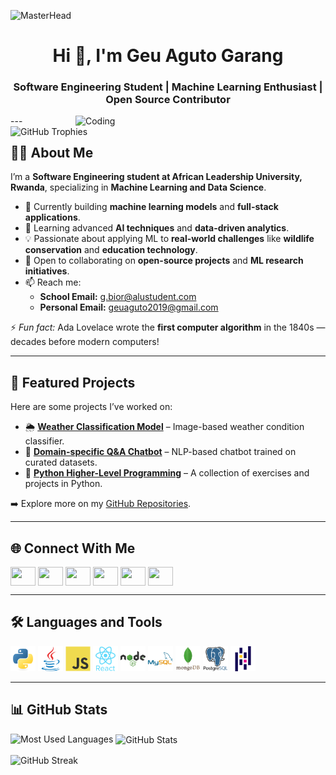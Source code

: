 ![MasterHead](https://d1csarkz8obe9u.cloudfront.net/posterpreviews/free-google-classroom-banner-template-design-df5e76bfa478908057fd215227e2c284_screen.jpg?ts=1614075608)

<h1 align="center">Hi 👋, I'm Geu Aguto Garang</h1>
<h3 align="center">Software Engineering Student | Machine Learning Enthusiast | Open Source Contributor</h3>

<img align="right" alt="Coding" width="400" src="https://cdn.dribbble.com/users/926537/screenshots/4502924/python-2.gif">

<a href="https://github.com/ryo-ma/github-profile-trophy">
  <img align="left" src="https://github-profile-trophy.vercel.app/?username=Geu-Pro2023&theme=radical&no-frame=true&margin-w=10&margin-h=10" alt="GitHub Trophies" />
</a>
---

## 👨‍💻 About Me  
I’m a **Software Engineering student at African Leadership University, Rwanda**, specializing in **Machine Learning and Data Science**.  

- 🔭 Currently building **machine learning models** and **full-stack applications**.  
- 🌱 Learning advanced **AI techniques** and **data-driven analytics**.  
- 💡 Passionate about applying ML to **real-world challenges** like **wildlife conservation** and **education technology**.  
- 🤝 Open to collaborating on **open-source projects** and **ML research initiatives**.  
- 📫 Reach me:  
  - **School Email:** g.bior@alustudent.com  
  - **Personal Email:** geuaguto2019@gmail.com  

⚡ *Fun fact:* Ada Lovelace wrote the **first computer algorithm** in the 1840s — decades before modern computers!  

---

## 🚀 Featured Projects  
Here are some projects I’ve worked on:  

- 🌦️ [**Weather Classification Model**](https://github.com/Geu-Pro2023/alu-machine_learning) – Image-based weather condition classifier.  
- 🤖 [**Domain-specific Q&A Chatbot**](https://github.com/Geu-Pro2023/linear_regression_model) – NLP-based chatbot trained on curated datasets.  
- 🐍 [**Python Higher-Level Programming**](https://github.com/Geu-Pro2023/alu-higher_level_programming) – A collection of exercises and projects in Python.  

➡️ Explore more on my [GitHub Repositories](https://github.com/Geu-Pro2023?tab=repositories).  

---

## 🌐 Connect With Me  
<p align="left">
  <a href="https://twitter.com/geuagutogarang" target="blank"><img align="center" src="https://raw.githubusercontent.com/rahuldkjain/github-profile-readme-generator/master/src/images/icons/Social/twitter.svg" height="30" width="40" /></a>
  <a href="https://linkedin.com/in/geuagutogarang" target="blank"><img align="center" src="https://raw.githubusercontent.com/rahuldkjain/github-profile-readme-generator/master/src/images/icons/Social/linked-in-alt.svg" height="30" width="40" /></a>
  <a href="https://kaggle.com/geuaguto" target="blank"><img align="center" src="https://raw.githubusercontent.com/rahuldkjain/github-profile-readme-generator/master/src/images/icons/Social/kaggle.svg" height="30" width="40" /></a>
  <a href="https://fb.com/geuaguto" target="blank"><img align="center" src="https://raw.githubusercontent.com/rahuldkjain/github-profile-readme-generator/master/src/images/icons/Social/facebook.svg" height="30" width="40" /></a>
  <a href="https://instagram.com/geuaguto1997" target="blank"><img align="center" src="https://raw.githubusercontent.com/rahuldkjain/github-profile-readme-generator/master/src/images/icons/Social/instagram.svg" height="30" width="40" /></a>
  <a href="https://www.youtube.com/c/geuagutogarang" target="blank"><img align="center" src="https://raw.githubusercontent.com/rahuldkjain/github-profile-readme-generator/master/src/images/icons/Social/youtube.svg" height="30" width="40" /></a>
</p>

---

## 🛠️ Languages and Tools  
<p align="left">
  <img src="https://raw.githubusercontent.com/devicons/devicon/master/icons/python/python-original.svg" width="40" height="40"/>
  <img src="https://raw.githubusercontent.com/devicons/devicon/master/icons/java/java-original.svg" width="40" height="40"/>
  <img src="https://raw.githubusercontent.com/devicons/devicon/master/icons/javascript/javascript-original.svg" width="40" height="40"/>
  <img src="https://raw.githubusercontent.com/devicons/devicon/master/icons/react/react-original-wordmark.svg" width="40" height="40"/>
  <img src="https://raw.githubusercontent.com/devicons/devicon/master/icons/nodejs/nodejs-original-wordmark.svg" width="40" height="40"/>
  <img src="https://raw.githubusercontent.com/devicons/devicon/master/icons/mysql/mysql-original-wordmark.svg" width="40" height="40"/>
  <img src="https://raw.githubusercontent.com/devicons/devicon/master/icons/mongodb/mongodb-original-wordmark.svg" width="40" height="40"/>
  <img src="https://raw.githubusercontent.com/devicons/devicon/master/icons/postgresql/postgresql-original-wordmark.svg" width="40" height="40"/>
  <img src="https://raw.githubusercontent.com/devicons/devicon/2ae2a900d2f041da66e950e4d48052658d850630/icons/pandas/pandas-original.svg" width="40" height="40"/>
</p>

---

## 📊 GitHub Stats  
<p><img align="left" src="https://github-readme-stats.vercel.app/api/top-langs?username=geu-pro2023&show_icons=true&locale=en&layout=compact" alt="Most Used Languages" /></p>
<p>&nbsp;<img align="center" src="https://github-readme-stats.vercel.app/api?username=geu-pro2023&show_icons=true&locale=en" alt="GitHub Stats" /></p>
<p><img align="center" src="https://github-readme-streak-stats.herokuapp.com/?user=geu-pro2023&" alt="GitHub Streak" /></p>
